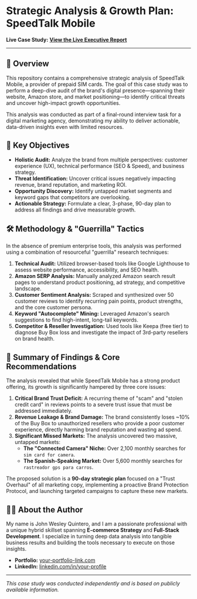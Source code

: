 # Strategic Analysis & Growth Plan: SpeedTalk Mobile

  <!-- Optional: Create a cool banner image and upload it somewhere like imgur -->

**Live Case Study:** [**View the Live Executive Report**](https://your-netlify-link.netlify.app/) <!-- Replace with your live Netlify link -->

---

## 🚀 Overview

This repository contains a comprehensive strategic analysis of SpeedTalk Mobile, a provider of prepaid SIM cards. The goal of this case study was to perform a deep-dive audit of the brand's digital presence—spanning their website, Amazon store, and market positioning—to identify critical threats and uncover high-impact growth opportunities.

This analysis was conducted as part of a final-round interview task for a digital marketing agency, demonstrating my ability to deliver actionable, data-driven insights even with limited resources.

## 🎯 Key Objectives

*   **Holistic Audit:** Analyze the brand from multiple perspectives: customer experience (UX), technical performance (SEO & Speed), and business strategy.
*   **Threat Identification:** Uncover critical issues negatively impacting revenue, brand reputation, and marketing ROI.
*   **Opportunity Discovery:** Identify untapped market segments and keyword gaps that competitors are overlooking.
*   **Actionable Strategy:** Formulate a clear, 3-phase, 90-day plan to address all findings and drive measurable growth.

## 🛠 Methodology & "Guerrilla" Tactics

In the absence of premium enterprise tools, this analysis was performed using a combination of resourceful "guerrilla" research techniques:

1.  **Technical Audit:** Utilized browser-based tools like Google Lighthouse to assess website performance, accessibility, and SEO health.
2.  **Amazon SERP Analysis:** Manually analyzed Amazon search result pages to understand product positioning, ad strategy, and competitive landscape.
3.  **Customer Sentiment Analysis:** Scraped and synthesized over 50 customer reviews to identify recurring pain points, product strengths, and the core customer persona.
4.  **Keyword "Autocomplete" Mining:** Leveraged Amazon's search suggestions to find high-intent, long-tail keywords.
5.  **Competitor & Reseller Investigation:** Used tools like Keepa (free tier) to diagnose Buy Box loss and investigate the impact of 3rd-party resellers on brand health.

## 🔑 Summary of Findings & Core Recommendations

The analysis revealed that while SpeedTalk Mobile has a strong product offering, its growth is significantly hampered by three core issues:

1.  **Critical Brand Trust Deficit:** A recurring theme of "scam" and "stolen credit card" in reviews points to a severe trust issue that must be addressed immediately.
2.  **Revenue Leakage & Brand Damage:** The brand consistently loses ~10% of the Buy Box to unauthorized resellers who provide a poor customer experience, directly harming brand reputation and wasting ad spend.
3.  **Significant Missed Markets:** The analysis uncovered two massive, untapped markets:
    *   **The "Connected Camera" Niche:** Over 2,100 monthly searches for `sim card for camera`.
    *   **The Spanish-Speaking Market:** Over 5,600 monthly searches for `rastreador gps para carros`.

The proposed solution is a **90-day strategic plan** focused on a "Trust Overhaul" of all marketing copy, implementing a proactive Brand Protection Protocol, and launching targeted campaigns to capture these new markets.

## 👨‍💻 About the Author

My name is John Wesley Quintero, and I am a passionate professional with a unique hybrid skillset spanning **E-commerce Strategy** and **Full-Stack Development**. I specialize in turning deep data analysis into tangible business results and building the tools necessary to execute on those insights.

*   **Portfolio:** [your-portfolio-link.com](https://your-portfolio-link.com)
*   **LinkedIn:** [linkedin.com/in/your-profile](https://linkedin.com/in/your-profile)

---
*This case study was conducted independently and is based on publicly available information.*
